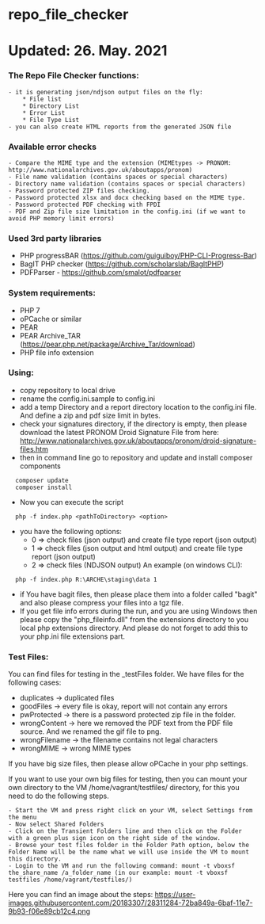 ﻿# repo_file_checker 

# Updated: 26. May. 2021

### The Repo File Checker functions:

	- it is generating json/ndjson output files on the fly:
		* File list
		* Directory List
		* Error List
		* File Type List
	- you can also create HTML reports from the generated JSON file 


### Available error checks
	- Compare the MIME type and the extension (MIMEtypes -> PRONOM: http://www.nationalarchives.gov.uk/aboutapps/pronom)
	- File name validation (contains spaces or special characters)
	- Directory name validation (contains spaces or special characters)
    - Password protected ZIP files checking.
	- Password protected xlsx and docx checking based on the MIME type.
	- Password protected PDF checking with FPDI
 	- PDF and Zip file size limitation in the config.ini (if we want to avoid PHP memory limit errors)
		
		
### Used 3rd party libraries		
		
  - PHP progressBAR (https://github.com/guiguiboy/PHP-CLI-Progress-Bar)
  - BagIT PHP checker (https://github.com/scholarslab/BagItPHP)
  - PDFParser - https://github.com/smalot/pdfparser
  
  
### System requirements:  
  - PHP 7
  - oPCache or similar
  - PEAR
  - PEAR Archive_TAR (https://pear.php.net/package/Archive_Tar/download)
  - PHP file info extension  
  
  
  
### Using:
  - copy repository to local drive
  - rename the config.ini.sample to config.ini
  - add a temp Directory and a report directory location to the config.ini file. And define a zip and pdf size limit in bytes.
  - check your signatures directory, if the directory is empty, then please download the latest PRONOM Droid Signature File from here: http://www.nationalarchives.gov.uk/aboutapps/pronom/droid-signature-files.htm
  - then in command line go to repository and update and install composer components
  ```
    composer update
    composer install
  ```
  - Now you can execute the script
  ```
    php -f index.php <pathToDirectory> <option>
  ```
  - you have the following options:
	* 0 => check files  (json output) and create file type report (json output)
	* 1 => check files (json output and html output) and create file type report (json output)
	* 2 => check files (NDJSON output)
  An example (on windows CLI):
  ```
    php -f index.php R:\ARCHE\staging\data 1
  ```
  - if You have bagit files, then please place them into a folder called "bagit" and also please compress your files into a tgz file.
  - If you get file info errors during the run, and you are using Windows then please copy the "php_fileinfo.dll" from the extensions directory to you local php extensions directory. And please do not forget to add this to your php.ini file extensions part.

  
### Test Files:
You can find files for testing in the _testFiles folder. We have files for the following cases:
  - duplicates -> duplicated files
  - goodFiles -> every file is okay, report will not contain any errors
  - pwProtected -> there is a password protected zip file in the folder.
  - wrongContent -> here we removed the PDF text from the PDF file source. And we renamed the gif file to png.
  - wrongFilename -> the filename contains not legal characters
  - wrongMIME -> wrong MIME types

  If you have big size files, then please allow oPCache in your php settings.
  
  If you want to use your own big files for testing, then you can mount your own directory to the VM /home/vagrant/testfiles/ directory, for this you need to do the following steps.

    - Start the VM and press right click on your VM, select Settings from the menu
    - Now select Shared Folders
    - Click on the Transient Folders line and then click on the Folder with a green plus sign icon on the right side of the window.
    - Browse your test files folder in the Folder Path option, below the Folder Name will be the name what we will use inside the VM to mount this directory.
    - Login to the VM and run the following command: mount -t vboxsf the_share_name /a_folder_name (in our example: mount -t vboxsf testfiles /home/vagrant/testfiles/)
Here you can find an image about the steps:
https://user-images.githubusercontent.com/20183307/28311284-72ba849a-6baf-11e7-9b93-f06e89cb12c4.png
  

